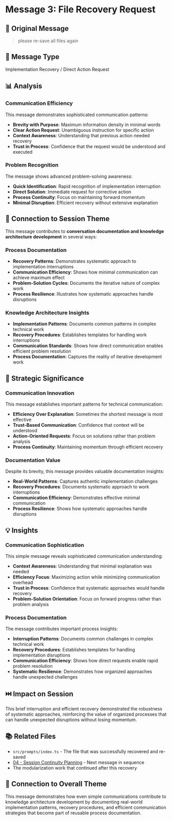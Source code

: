# Message 3: File Recovery Request

## 📝 **Original Message**
> please re-save all files again

## 🎯 **Message Type**
Implementation Recovery / Direct Action Request

## 📊 **Analysis**

### **Communication Efficiency**
This message demonstrates sophisticated communication patterns:
- **Brevity with Purpose**: Maximum information density in minimal words
- **Clear Action Request**: Unambiguous instruction for specific action
- **Context Awareness**: Understanding that previous action needed recovery
- **Trust in Process**: Confidence that the request would be understood and executed

### **Problem Recognition**
The message shows advanced problem-solving awareness:
- **Quick Identification**: Rapid recognition of implementation interruption
- **Direct Solution**: Immediate request for corrective action
- **Process Continuity**: Focus on maintaining forward momentum
- **Minimal Disruption**: Efficient recovery without extensive explanation

## 🔗 **Connection to Session Theme**

This message contributes to **conversation documentation and knowledge architecture development** in several ways:

### **Process Documentation**
- **Recovery Patterns**: Demonstrates systematic approach to implementation interruptions
- **Communication Efficiency**: Shows how minimal communication can achieve maximum effect
- **Problem-Solution Cycles**: Documents the iterative nature of complex work
- **Process Resilience**: Illustrates how systematic approaches handle disruptions

### **Knowledge Architecture Insights**
- **Implementation Patterns**: Documents common patterns in complex technical work
- **Recovery Procedures**: Establishes templates for handling work interruptions
- **Communication Standards**: Shows how direct communication enables efficient problem resolution
- **Process Documentation**: Captures the reality of iterative development work

## 🎯 **Strategic Significance**

### **Communication Innovation**
This message establishes important patterns for technical communication:
- **Efficiency Over Explanation**: Sometimes the shortest message is most effective
- **Trust-Based Communication**: Confidence that context will be understood
- **Action-Oriented Requests**: Focus on solutions rather than problem analysis
- **Process Continuity**: Maintaining momentum through efficient recovery

### **Documentation Value**
Despite its brevity, this message provides valuable documentation insights:
- **Real-World Patterns**: Captures authentic implementation challenges
- **Recovery Procedures**: Documents systematic approach to work interruptions
- **Communication Efficiency**: Demonstrates effective minimal communication
- **Process Resilience**: Shows how systematic approaches handle disruptions

## 💡 **Insights**

### **Communication Sophistication**
This simple message reveals sophisticated communication understanding:
- **Context Awareness**: Understanding that minimal explanation was needed
- **Efficiency Focus**: Maximizing action while minimizing communication overhead
- **Trust in Process**: Confidence that systematic approaches would handle recovery
- **Problem-Solution Orientation**: Focus on forward progress rather than problem analysis

### **Process Documentation**
The message contributes important process insights:
- **Interruption Patterns**: Documents common challenges in complex technical work
- **Recovery Procedures**: Establishes templates for handling implementation disruptions
- **Communication Efficiency**: Shows how direct requests enable rapid problem resolution
- **Systematic Resilience**: Demonstrates how organized approaches handle unexpected challenges

## ⏭️ **Impact on Session**
This brief interruption and efficient recovery demonstrated the robustness of systematic approaches, reinforcing the value of organized processes that can handle unexpected disruptions without losing momentum.

## 📚 **Related Files**
- `src/prompts/index.ts` - The file that was successfully recovered and re-saved
- [04 - Session Continuity Planning](./04-session-continuity-planning.md) - Next message in sequence
- The modularization work that continued after this recovery

## 🔄 **Connection to Overall Theme**
This message demonstrates how even simple communications contribute to knowledge architecture development by documenting real-world implementation patterns, recovery procedures, and efficient communication strategies that become part of reusable process documentation.
